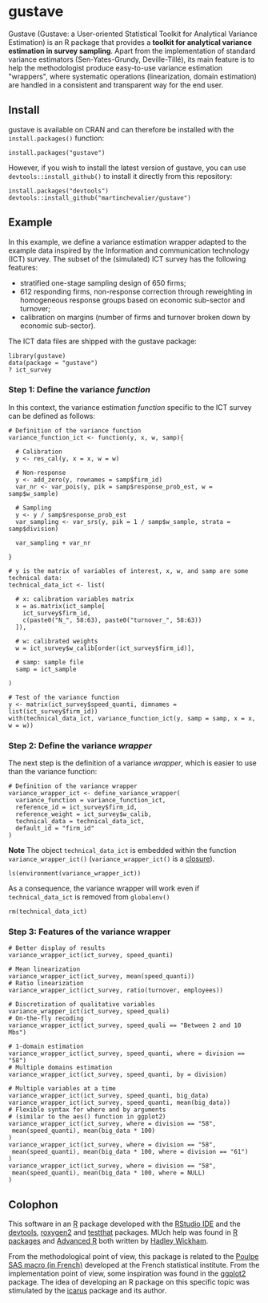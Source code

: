 gustave
=======

Gustave (Gustave: a User-oriented Statistical Toolkit for Analytical Variance Estimation) is an R package that provides a **toolkit for analytical variance estimation in survey sampling**. Apart from the implementation of standard variance estimators (Sen-Yates-Grundy, Deville-Tillé), its main feature is to help the methodologist produce easy-to-use variance estimation "wrappers", where systematic operations (linearization, domain estimation) are handled in a consistent and transparent way for the end user.

## Install

gustave is available on CRAN and can therefore be installed with the `install.packages()` function:

```
install.packages("gustave")
```

However, if you wish to install the latest version of gustave, you can use `devtools::install_github()` to install it directly from this repository:

```
install.packages("devtools")
devtools::install_github("martinchevalier/gustave")
```

## Example

In this example, we define a variance estimation wrapper adapted to the example data inspired by the Information and communication technology (ICT) survey. The subset of the (simulated) ICT survey has the following features:

- stratified one-stage sampling design of 650 firms;
- 612 responding firms, non-response correction through reweighting in homogeneous response groups based on economic sub-sector and turnover;
- calibration on margins (number of firms and turnover broken down by economic sub-sector).

The ICT data files are shipped with the gustave package:

```
library(gustave)
data(package = "gustave")
? ict_survey
```

### Step 1: Define the variance *function*

In this context, the variance estimation *function* specific to the ICT survey can be defined as follows:

```
# Definition of the variance function
variance_function_ict <- function(y, x, w, samp){
  
  # Calibration
  y <- res_cal(y, x = x, w = w)
  
  # Non-response
  y <- add_zero(y, rownames = samp$firm_id)
  var_nr <- var_pois(y, pik = samp$response_prob_est, w = samp$w_sample)

  # Sampling
  y <- y / samp$response_prob_est
  var_sampling <- var_srs(y, pik = 1 / samp$w_sample, strata = samp$division)

  var_sampling + var_nr
  
}

# y is the matrix of variables of interest, x, w, and samp are some technical data:
technical_data_ict <- list(
  
  # x: calibration variables matrix
  x = as.matrix(ict_sample[
    ict_survey$firm_id,
    c(paste0("N_", 58:63), paste0("turnover_", 58:63))
  ]),

  # w: calibrated weights
  w = ict_survey$w_calib[order(ict_survey$firm_id)],
  
  # samp: sample file
  samp = ict_sample
  
)

# Test of the variance function
y <- matrix(ict_survey$speed_quanti, dimnames = list(ict_survey$firm_id))
with(technical_data_ict, variance_function_ict(y, samp = samp, x = x, w = w))
```


### Step 2: Define the variance *wrapper*

The next step is the definition of a variance *wrapper*, which is easier to use than the variance function: 

```
# Definition of the variance wrapper
variance_wrapper_ict <- define_variance_wrapper(
  variance_function = variance_function_ict,
  reference_id = ict_survey$firm_id, 
  reference_weight = ict_survey$w_calib, 
  technical_data = technical_data_ict,
  default_id = "firm_id"
)
```

**Note** The object `technical_data_ict` is embedded within the function `variance_wrapper_ict()` (`variance_wrapper_ict()` is a [closure](http://adv-r.had.co.nz/Functional-programming.html#closures)).

```
ls(environment(variance_wrapper_ict))
```

As a consequence, the variance wrapper will work even if `technical_data_ict` is removed from `globalenv()`

```
rm(technical_data_ict)
```

### Step 3: Features of the variance wrapper

```
# Better display of results
variance_wrapper_ict(ict_survey, speed_quanti)

# Mean linearization
variance_wrapper_ict(ict_survey, mean(speed_quanti))
# Ratio linearization
variance_wrapper_ict(ict_survey, ratio(turnover, employees))

# Discretization of qualitative variables
variance_wrapper_ict(ict_survey, speed_quali)
# On-the-fly recoding
variance_wrapper_ict(ict_survey, speed_quali == "Between 2 and 10 Mbs")

# 1-domain estimation
variance_wrapper_ict(ict_survey, speed_quanti, where = division == "58")
# Multiple domains estimation
variance_wrapper_ict(ict_survey, speed_quanti, by = division)

# Multiple variables at a time
variance_wrapper_ict(ict_survey, speed_quanti, big_data)
variance_wrapper_ict(ict_survey, speed_quanti, mean(big_data))
# Flexible syntax for where and by arguments
# (similar to the aes() function in ggplot2)
variance_wrapper_ict(ict_survey, where = division == "58", 
 mean(speed_quanti), mean(big_data * 100)
)
variance_wrapper_ict(ict_survey, where = division == "58", 
 mean(speed_quanti), mean(big_data * 100, where = division == "61")
)
variance_wrapper_ict(ict_survey, where = division == "58", 
 mean(speed_quanti), mean(big_data * 100, where = NULL)
)
```

## Colophon

This software in an [R](https://cran.r-project.org/) package developed with the [RStudio IDE](https://www.rstudio.com/) and the [devtools](https://CRAN.R-project.org/package=devtools), [roxygen2](https://CRAN.R-project.org/package=roxygen2) and [testthat](https://CRAN.R-project.org/package=testthat) packages. MUch help was found in [R packages](http://r-pkgs.had.co.nz/) and [Advanced R](http://adv-r.had.co.nz/) both written by [Hadley Wickham](http://hadley.nz/).

From the methodological point of view, this package is related to the [Poulpe SAS macro (in French)](http://jms-insee.fr/jms1998_programme/#1513415199356-a8a1bdde-becd) developed at the French statistical institute. From the implementation point of view, some inspiration was found in the [ggplot2](https://CRAN.R-project.org/package=ggplot2) package. The idea of developing an R package on this specific topic was stimulated by the [icarus](https://CRAN.R-project.org/package=icarus) package and its author.
